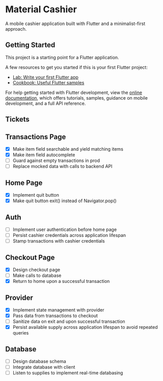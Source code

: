 # Material Cashier

A mobile cashier application built with Flutter and a minimalist-first approach.

## Getting Started

This project is a starting point for a Flutter application.

A few resources to get you started if this is your first Flutter project:

- [Lab: Write your first Flutter app](https://docs.flutter.dev/get-started/codelab)
- [Cookbook: Useful Flutter samples](https://docs.flutter.dev/cookbook)

For help getting started with Flutter development, view the
[online documentation](https://docs.flutter.dev/), which offers tutorials,
samples, guidance on mobile development, and a full API reference.

## Tickets

## Transactions Page
- [x] Make item field searchable and yield matching items
- [x] Make item field autocomplete
- [ ] Guard against empty transactions in prod
- [ ] Replace mocked data with calls to backend API

## Home Page
- [x] Implement quit button
- [x] Make quit button exit() instead of Navigator.pop()

## Auth
- [ ] Implement user authentication before home page
- [ ] Persist cashier credentials across application lifespan
- [ ] Stamp transactions with cashier credentials

## Checkout Page
- [x] Design checkout page
- [ ] Make calls to database
- [x] Return to home upon a successful transaction

## Provider
- [x] Implement state management with provider
- [x] Pass data from transactions to checkout
- [ ] Sanitize data on exit and upon successful transaction
- [x] Persist available supply across application lifespan to avoid repeated queries

## Database
- [ ] Design database schema
- [ ] Integrate database with client
- [ ] Listen to supplies to implement real-time databasing

